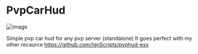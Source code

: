 # PvpCarHud
![image](https://github.com/user-attachments/assets/bc8344f4-f6c1-4631-9b34-c8c2c282dd90)

Simple pvp car hud for any pvp server (standalone)
It goes perfect with my other recaurce https://github.com/IgnScripts/pvphud-esx
